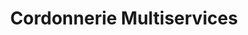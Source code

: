 ---
title: "Cordonnerie Multiservices"
url: /arles/cordonnerie-multiservices/
shop: matériel informatique
---